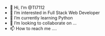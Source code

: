 - 👋 Hi, I’m @TI7112
- 👀 I’m interested in Full Stack Web Developer
- 🌱 I’m currently learning Python
- 💞️ I’m looking to collaborate on ...
- 📫 How to reach me ....

<!---
TI7112/TI7112 is a ✨ special ✨ repository because its `README.md` (this file) appears on your GitHub profile.
You can click the Preview link to take a look at your changes.
--->
